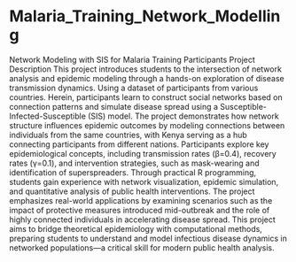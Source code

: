 # Malaria_Training_Network_Modelling
Network Modeling with SIS for Malaria Training Participants
Project Description
This project introduces students to the intersection of network analysis and epidemic modeling through a hands-on exploration of disease transmission dynamics. Using a dataset of participants from various countries. Herein, participants learn to construct social networks based on connection patterns and simulate disease spread using a Susceptible-Infected-Susceptible (SIS) model.
The project demonstrates how network structure influences epidemic outcomes by modeling connections between individuals from the same countries, with Kenya serving as a hub connecting participants from different nations. Participants explore key epidemiological concepts, including transmission rates (β=0.4), recovery rates (γ=0.1), and intervention strategies, such as mask-wearing and identification of superspreaders.
Through practical R programming, students gain experience with network visualization, epidemic simulation, and quantitative analysis of public health interventions. The project emphasizes real-world applications by examining scenarios such as the impact of protective measures introduced mid-outbreak and the role of highly connected individuals in accelerating disease spread. This project aims to bridge theoretical epidemiology with computational methods, preparing students to understand and model infectious disease dynamics in networked populations—a critical skill for modern public health analysis.
